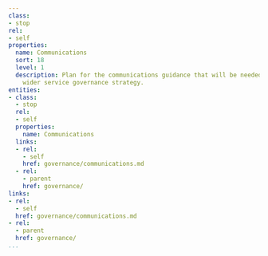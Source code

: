 ```yaml
---
class:
- stop
rel:
- self
properties:
  name: Communications
  sort: 18
  level: 1
  description: Plan for the communications guidance that will be needed to drive a
    wider service governance strategy.
entities:
- class:
  - stop
  rel:
  - self
  properties:
    name: Communications
  links:
  - rel:
    - self
    href: governance/communications.md
  - rel:
    - parent
    href: governance/
links:
- rel:
  - self
  href: governance/communications.md
- rel:
  - parent
  href: governance/
...
```

